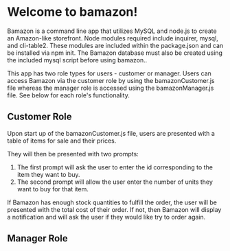 #  Welcome to bamazon!

Bamazon is a command line app that utilizes MySQL and node.js to create an Amazon-like storefront. Node modules required include inquirer, mysql, and cli-table2. These modules are included within the package.json and can be installed via npm init. The Bamazon database must also be created using the included mysql script before using bamazon..


This app has two role types for users - customer or manager. Users can access Bamazon via the customer role by using the bamazonCustomer.js file whereas the manager role is accessed using the bamazonManager.js file. See below for each role's functionality.

## Customer Role

Upon start up of the bamazonCustomer.js file, users are presented with a table of items for sale and their prices.

They will then be presented with two prompts:

1. The first prompt will ask the user to enter the id corresponding to the item they want to buy.
2. The second prompt will allow the user enter the number of units they want to buy for that item. 

If Bamazon has enough stock quantities to fulfill the order, the user will be presented with the total cost of their order. 
If not, then Bamazon will display a notification and will ask the user if they would like try to order again.

## Manager Role